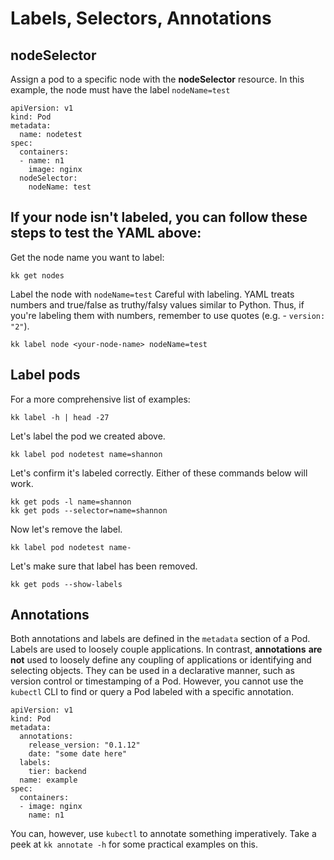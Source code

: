 # Labels, Selectors, Annotations

## nodeSelector

Assign a pod to a specific node with the **nodeSelector** resource. In this example, the node must have the label `nodeName=test`

    apiVersion: v1
    kind: Pod
    metadata:
      name: nodetest
    spec:
      containers:
      - name: n1
        image: nginx
      nodeSelector:
        nodeName: test

## If your node isn't labeled, you can follow these steps to test the YAML above:

Get the node name you want to label:

    kk get nodes

Label the node with `nodeName=test` Careful with labeling. YAML treats numbers and true/false as truthy/falsy values similar to Python. Thus, if you're labeling them with numbers, remember to use quotes (e.g. - `version: "2"`). 

    kk label node <your-node-name> nodeName=test

## Label pods

For a more comprehensive list of examples:

    kk label -h | head -27

 Let's label the pod we created above.

    kk label pod nodetest name=shannon

Let's confirm it's labeled correctly. Either of these commands below will work.

    kk get pods -l name=shannon
    kk get pods --selector=name=shannon

Now let's remove the label.

    kk label pod nodetest name-

Let's make sure that label has been removed.

    kk get pods --show-labels

## Annotations

Both annotations and labels are defined in the `metadata` section of a Pod. Labels are used to loosely couple applications. In contrast, **annotations** **are not** used to loosely define any coupling of applications or identifying and selecting objects. They can be used in a declarative manner, such as version control or timestamping of a Pod. However, you cannot use the `kubectl` CLI to find or query a Pod labeled with a specific annotation.

    apiVersion: v1
    kind: Pod
    metadata:
      annotations:
        release_version: "0.1.12"
        date: "some date here"
      labels:
        tier: backend
      name: example
    spec:
      containers:
      - image: nginx
        name: n1

You can, however, use `kubectl` to annotate something imperatively. Take a peek at `kk annotate -h` for some practical examples on this.
